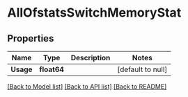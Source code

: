# AllOfstatsSwitchMemoryStat

## Properties
Name | Type | Description | Notes
------------ | ------------- | ------------- | -------------
**Usage** | **float64** |  | [default to null]

[[Back to Model list]](../README.md#documentation-for-models) [[Back to API list]](../README.md#documentation-for-api-endpoints) [[Back to README]](../README.md)


